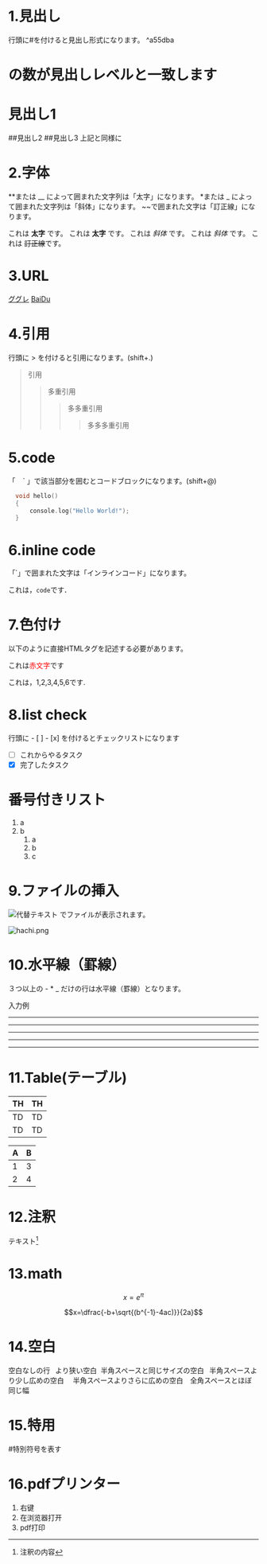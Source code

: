 # 1.見出し
行頭に#を付けると見出し形式になります。 ^a55dba

# の数が見出しレベルと一致します
# 見出し1
##見出し2
##見出し3
上記と同様に

# 2.字体
**または __ によって囲まれた文字列は「太字」になります。
*または _ によって囲まれた文字列は「斜体」になります。
~~で囲まれた文字は「訂正線」になります。

これは **太字** です。
これは __太字__ です。
これは *斜体* です。
これは _斜体_ です。
これは ~~訂正線~~です。

# 3.URL
[ググレ](<http://google.com>)
[BaiDu](https://www.baidu.com/)

# 4.引用
行頭に > を付けると引用になります。(shift+.)
> 引用
>> 多重引用
>>> 多多重引用
>>>> 多多多重引用

# 5.code
「 ` ` ` 」で該当部分を囲むとコードブロックになります。(shift+@)
```C
  void hello()
  {
      console.log("Hello World!");
  }
```

# 6.inline code
「`」で囲まれた文字は「インラインコード」になります。

これは，`code`です．

# 7.色付け
以下のように直接HTMLタグを記述する必要があります。

これは<span style="color: red; ">赤文字</span>です

これは，<a style="color: bule; ">1,2,3,4,5,6</a>です.

# 8.list check

行頭に - [ ] - [x] を付けるとチェックリストになります

- [ ] これからやるタスク
- [x] 完了したタスク

# 番号付きリスト
1. a
1. b
    1. a
    2. b
    3. c

# 9.ファイルの挿入
![代替テキスト](URL) でファイルが表示されます。

![hachi.png](https://qiita-image-store.s3.ap-northeast-1.amazonaws.com/0/482486/37f86ae9-c325-24cc-7ae4-a6332baa1766.png)

# 10.水平線（罫線）
３つ以上の - * _ だけの行は水平線（罫線）となります。

入力例

***

*****

---

-------

_ _ _

# 11.Table(テーブル)

|  TH  |  TH  |
| ---- | ---- |
|  TD  |  TD  |
|  TD  |  TD  |

|  A |  B  |
| ---- | ---- |
|  1  |  3  |
|  2  |  4  |

# 12.注釈
テキスト[^1]
[^1]: 注釈の内容

# 13.math

```math
x=e^{\pi}
```
$$x=\dfrac{-b+\sqrt{(b^{-1}-4ac)}}{2a}$$

# 14.空白
空白なしの行
&thinsp;&nbsp;より狭い空白
&nbsp;半角スペースと同じサイズの空白
&ensp;半角スペースより少し広めの空白
&emsp;半角スペースよりさらに広めの空白　全角スペースとほぼ同じ幅

# 15.特用
\#特別符号を表す

# 16.pdfプリンター
1. 右键
2. 在浏览器打开
3. pdf打印

